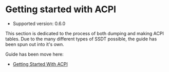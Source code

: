 # Getting started with ACPI

* Supported version: 0.6.0

This section is dedicated to the process of both dumping and making ACPI tables. Due to the many different types of SSDT possible, the guide has been spun out into it's own.

Guide has been move here:

* [Getting Started With ACPI](https://dortania.github.io/Getting-Started-With-ACPI/)
